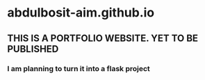 # abdulbosit-aim.github.io
## THIS IS A PORTFOLIO WEBSITE. YET TO BE PUBLISHED
### I am planning to turn it into a flask project